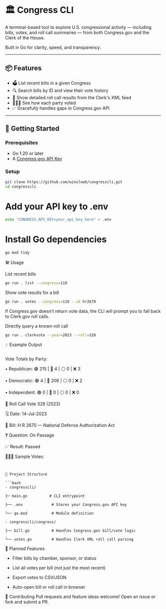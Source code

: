 # 🏛️ Congress CLI

A terminal-based tool to explore U.S. congressional activity — including bills, votes, and roll call summaries — from both Congress.gov and the Clerk of the House.

Built in Go for clarity, speed, and transparency.

---

## 📦 Features

- 🗳️ List recent bills in a given Congress
- 🔍 Search bills by ID and view their vote history
- 📜 Show detailed roll call results from the Clerk's XML feed
- 🧑‍🤝‍🧑 See how each party voted
- ✅ Gracefully handles gaps in Congress.gov API

---

## 🚀 Getting Started

### Prerequisites

- Go 1.20 or later
- A [Congress.gov API Key](https://api.congress.gov/)

### Setup

```bash
git clone https://github.com/winslowb/congresscli.git
cd congresscli
```

# Add your API key to .env
```bash
echo "CONGRESS_API_KEY=your_api_key_here" > .env
```


# Install Go dependencies
```bash
go mod tidy
```


🛠️ Usage

List recent bills

```bash
go run . list --congress=119
```
        


Show vote results for a bill

```bash
go run . votes --congress=119 --id hr2670
```

If Congress.gov doesn’t return vote data, the CLI will prompt you to fall back to Clerk.gov roll calls.

Directly query a known roll call

```bash
go run . clerkvote --year=2023 --roll=328
```

💡 Example Output

```bash
```
 Vote Totals by Party:

• Republican: 🟢 215 | 🔴 4 | ⚪ 0 | ❌ 3

• Democratic: 🟢 4 | 🔴 206 | ⚪ 0 | ❌ 2

• Independent: 🟢 0 | 🔴 0 | ⚪ 0 | ❌ 0

📜 Roll Call Vote 328 (2023)

🗓️  Date: 14-Jul-2023

📜 Bill: H R 2670 — National Defense Authorization Act

❓ Question: On Passage

✅ Result: Passed

🧑‍🤝‍🧑 Sample Votes:
```


🔧 Project Structure

```bash
- congresscli/

├─ main.go          # CLI entrypoint

├── .env             # Stores your Congress.gov API key

└── go.mod           # Module definition

- congresscli/congress/

├── bill.go          # Handles Congress.gov bill/vote logic

└── votes.go         # Handles Clerk XML roll call parsing
```

📓 Planned Features
- Filter bills by chamber, sponsor, or status

- List all votes per bill (not just the most recent)

- Export votes to CSV/JSON

- Auto-open bill or roll call in browser

🤝 Contributing
Pull requests and feature ideas welcome! Open an issue or fork and submit a PR.


